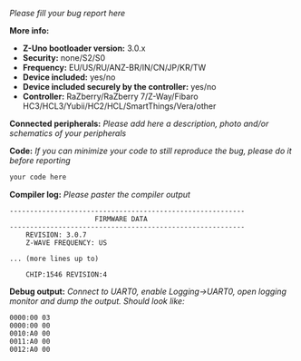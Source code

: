 _Please fill your bug report here_

**More info:**
- **Z-Uno bootloader version:** 3.0.x
- **Security:** none/S2/S0
- **Frequency:** EU/US/RU/ANZ-BR/IN/CN/JP/KR/TW
- **Device included:** yes/no
- **Device included securely by the controller:** yes/no
- **Controller:** RaZberry/RaZberry 7/Z-Way/Fibaro HC3/HCL3/Yubii/HC2/HCL/SmartThings/Vera/other

**Connected peripherals:**
_Please add here a description, photo and/or schematics of your peripherals_

**Code:**
_If you can minimize your code to still reproduce the bug, please do it before reporting_
```C
your code here
```

**Compiler log:**
_Please paster the compiler output_
```
----------------------------------------------------------
                     FIRMWARE DATA                        
----------------------------------------------------------
	REVISION: 3.0.7
	Z-WAVE FREQUENCY: US

... (more lines up to)

	CHIP:1546 REVISION:4
```

**Debug output:**
_Connect to UART0, enable Logging->UART0, open logging monitor and dump the output. Should look like:_
```
0000:00 03
0000:00 00
0010:A0 00
0011:A0 00
0012:A0 00
```
